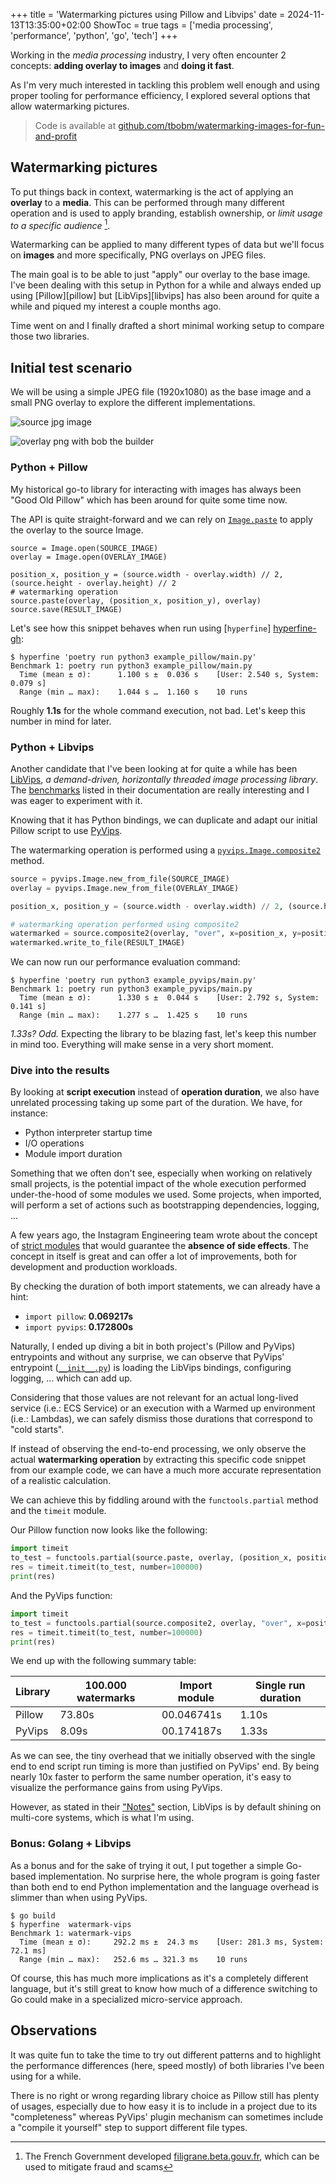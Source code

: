 +++
title = 'Watermarking pictures using Pillow and Libvips'
date = 2024-11-13T13:35:00+02:00
ShowToc = true
tags = ['media processing', 'performance', 'python', 'go', 'tech']
+++

Working in the _media processing_ industry, I very often encounter 2 concepts: **adding overlay to images** and **doing it fast**.

As I'm very much interested in tackling this problem well enough and using proper tooling for performance efficiency, I explored several options that allow watermarking pictures.

> Code is available at [github.com/tbobm/watermarking-images-for-fun-and-profit][gh-repo]

[gh-repo]: https://github.com/tbobm/watermarking-images-for-fun-and-profit

## Watermarking pictures

To put things back in context, watermarking is the act of applying an **overlay** to a **media**.
This can be performed through many different operation and is used to apply branding, establish ownership, or *limit usage to a specific audience* [^1].

[^1]: The French Government developed [filigrane.beta.gouv.fr][filigrane], which can be used to mitigate fraud and scams

Watermarking can be applied to many different types of data but we'll focus on **images** and 
more specifically, PNG overlays on JPEG files.

[filigrane]: https://filigrane.beta.gouv.fr/

The main goal is to be able to just "apply" our overlay to the base image. I've been dealing with
this setup in Python for a while and always ended up using [Pillow][pillow] but [LibVips][libvips] has also
been around for quite a while and piqued my interest a couple months ago.

Time went on and I finally drafted a short minimal working setup to compare those two libraries.

## Initial test scenario

We will be using a simple JPEG file (1920x1080) as the base image and a small PNG overlay to explore
the different implementations.

![source jpg image](./source.jpg)

![overlay png with bob the builder](./overlay.png)

### Python + Pillow

My historical go-to library for interacting with images has always been "Good Old Pillow"
which has been around for quite some time now.

The API is quite straight-forward and we can rely on [`Image.paste`][pillow-paste] to apply the overlay
to the source Image.

[pillow-paste]: https://pillow.readthedocs.io/en/stable/reference/Image.html#PIL.Image.Image.paste

```python3
source = Image.open(SOURCE_IMAGE)
overlay = Image.open(OVERLAY_IMAGE)

position_x, position_y = (source.width - overlay.width) // 2, (source.height - overlay.height) // 2
# watermarking operation
source.paste(overlay, (position_x, position_y), overlay)
source.save(RESULT_IMAGE)
```

Let's see how this snippet behaves when run using [`hyperfine`] [hyperfine-gh]:

```console
$ hyperfine 'poetry run python3 example_pillow/main.py'
Benchmark 1: poetry run python3 example_pillow/main.py
  Time (mean ± σ):      1.100 s ±  0.036 s    [User: 2.540 s, System: 0.079 s]
  Range (min … max):    1.044 s …  1.160 s    10 runs
```

Roughly **1.1s** for the whole command execution, not bad.
Let's keep this number in mind for later.

### Python + Libvips

Another candidate that I've been looking at for quite a while has been [LibVips][libvips-home],
_a demand-driven, horizontally threaded image processing library_. The [benchmarks][vips-bench] listed
in their documentation are really interesting and I was eager to experiment with it.

Knowing that it has Python bindings, we can duplicate and adapt our initial Pillow script
to use [PyVips][pyvips-gh].

The watermarking operation is performed using a [`pyvips.Image.composite2`][pyvips-composite2] method.

```python
source = pyvips.Image.new_from_file(SOURCE_IMAGE)
overlay = pyvips.Image.new_from_file(OVERLAY_IMAGE)

position_x, position_y = (source.width - overlay.width) // 2, (source.height - overlay.height) // 2

# watermarking operation performed using composite2
watermarked = source.composite2(overlay, "over", x=position_x, y=position_y)
watermarked.write_to_file(RESULT_IMAGE)
```

We can now run our performance evaluation command:

```console
$ hyperfine 'poetry run python3 example_pyvips/main.py'
Benchmark 1: poetry run python3 example_pyvips/main.py
  Time (mean ± σ):      1.330 s ±  0.044 s    [User: 2.792 s, System: 0.141 s]
  Range (min … max):    1.277 s …  1.425 s    10 runs
```

_1.33s? Odd._ Expecting the library to be blazing fast, let's keep this number in mind too.
Everything will make sense in a very short moment.

### Dive into the results

By looking at **script execution** instead of **operation duration**, we also have unrelated processing
taking up some part of the duration. We have, for instance:
- Python interpreter startup time
- I/O operations
- Module import duration

Something that we often don't see, especially when working on relatively small projects, is the potential
impact of the whole execution performed under-the-hood of some modules we used. Some projects, when imported,
will perform a set of actions such as bootstrapping dependencies, logging, ...

A few years ago, the Instagram Engineering team wrote about the
concept of [strict modules][ig-blog-strict] that would guarantee the **absence of side effects**.
The concept in itself is great and can offer a lot of improvements, both for development and production
workloads.

By checking the duration of both import statements, we can already have a hint:
- `import pillow`: **0.069217s**
- `import pyvips`: **0.172800s**

Naturally, I ended up diving a bit in both project's (Pillow and PyVips) entrypoints and 
without any surprise, we can observe that PyVips' entrypoint
([`__init__.py`][pyvips-init]) is loading the LibVips bindings, configuring logging, ... which can add up.

Considering that those values are not relevant for an actual long-lived service
(i.e.: ECS Service) or an execution with a Warmed up environment (i.e.: Lambdas), we
can safely dismiss those durations that correspond to "cold starts".

If instead of observing the end-to-end processing, we only observe the actual
**watermarking operation** by extracting this specific code snippet
from our example code, we can have a much more accurate representation of a
realistic calculation.

We can achieve this by fiddling around with the `functools.partial` method
and the `timeit` module.

Our Pillow function now looks like the following:
```python
import timeit
to_test = functools.partial(source.paste, overlay, (position_x, position_y), overlay)
res = timeit.timeit(to_test, number=100000)
print(res)
```

And the PyVips function:
```python
import timeit
to_test = functools.partial(source.composite2, overlay, "over", x=position_x, y=position_y)
res = timeit.timeit(to_test, number=100000)
print(res)
```

We end up with the following summary table:

| Library | 100.000 watermarks | Import module | Single run duration |
|---------|--------------------|---------------|--------------|
| Pillow  |             73.80s |    00.046741s |        1.10s |
| PyVips  |              8.09s |    00.174187s |        1.33s |

As we can see, the tiny overhead that we initially observed
with the single end to end script run timing is more than justified
on PyVips' end.
By being nearly 10x faster to perform the same number operation, it's easy to
visualize the performance gains from using PyVips.

However, as stated in their ["Notes"][pyvips-benchmark-notes] section,
LibVips is by default shining on multi-core systems, which is what I'm using.

### Bonus: Golang + Libvips

As a bonus and for the sake of trying it out, I put together a simple
Go-based implementation. No surprise here, the whole program is going
faster than both end to end Python implementation and the language overhead
is slimmer than when using PyVips.

```console
$ go build
$ hyperfine  watermark-vips
Benchmark 1: watermark-vips
  Time (mean ± σ):     292.2 ms ±  24.3 ms    [User: 281.3 ms, System: 72.1 ms]
  Range (min … max):   252.6 ms … 321.3 ms    10 runs
```

Of course, this has much more implications as it's a completely different language, but it's
still great to know how much of a difference switching to Go could make in a specialized
micro-service approach.

## Observations

It was quite fun to take the time to try out different patterns and to highlight the performance differences (here, speed mostly) of both libraries I've been using for a while.

There is no right or wrong regarding library choice as Pillow still has plenty of usages, especially due to how easy it is to include in a project due to its "completeness" whereas PyVips' plugin mechanism can sometimes include a "compile it yourself" step to support different file types.




[hyperfine-gh]: https://github.com/sharkdp/hyperfine
[libvips-home]: https://www.libvips.org/
[vips-bench]: https://github.com/libvips/libvips/wiki/Speed-and-memory-use
[pyvips-gh]: https://github.com/libvips/pyvips
[pyvips-composite2]: https://libvips.github.io/pyvips/vimage.html?highlight=composite#pyvips.Image.composite2
[ig-blog-strict]: https://instagram-engineering.com/python-at-scale-strict-modules-c0bb9245c834
[pyvips-init]: https://github.com/libvips/pyvips/blob/master/pyvips/__init__.py
[pyvips-benchmark-notes]: https://github.com/libvips/libvips/wiki/Speed-and-memory-use#notes
